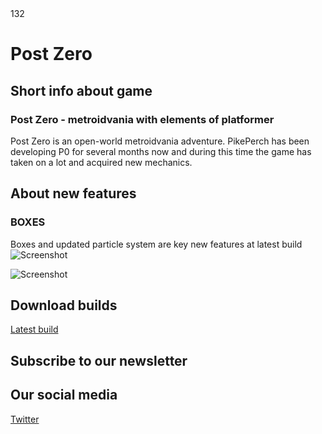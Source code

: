 <html><head>
<!-- Google Tag Manager -->
<script>(function(w,d,s,l,i){w[l]=w[l]||[];w[l].push({'gtm.start':
new Date().getTime(),event:'gtm.js'});var f=d.getElementsByTagName(s)[0],
j=d.createElement(s),dl=l!='dataLayer'?'&l='+l:'';j.async=true;j.src=
'https://www.googletagmanager.com/gtm.js?id='+i+dl;f.parentNode.insertBefore(j,f);
})(window,document,'script','dataLayer','GTM-PJ9DT2C');</script>
<!-- End Google Tag Manager -->
<title>Post Zero - pikeperchgs</title>
<link rel="stylesheet" type="text/css" href="accets/sys/css/style.css">
</head></html>
<body>
<!-- Google Tag Manager (noscript) -->
<noscript><iframe src="https://www.googletagmanager.com/ns.html?id=GTM-PJ9DT2C"
height="0" width="0" style="display:none;visibility:hidden"></iframe></noscript>
<!-- End Google Tag Manager (noscript) -->
</body>
132

# Post Zero

## Short info about game

### Post Zero - metroidvania with elements of platformer

Post Zero is an open-world metroidvania adventure.
PikePerch has been developing P0 for several months now and during this time the game has taken on a lot and acquired new mechanics.

## About new features

### BOXES

Boxes and updated particle system are key new features at latest build
![Screenshot](https://postzero.ga/accets/arts/29.01.2021/boxes2.webp)

![Screenshot](https://postzero.ga/accets/arts/29.01.2021/Gameplay2.webp)


## Download builds

[Latest build](https://postzero.ga/accets/Builds/LastBuildPub/PostZeroLatest.zip)

## Subscribe to our newsletter 
<!-- SubFormScr -->
<script src="//web.webformscr.com/apps/fc3/build/loader.js" sp-form-id="62f228c7347a02cb854c06ea84e5f4dfa0294926728b208a8d24f2b81eacf519"></script>
<!-- /SubFormScr -->

## Our social media
[Twitter](https://twitter.com/pikeperchgs)


<script type="text/javascript" src="accets/sys/js/jquery-3.5.1.js"></script>
